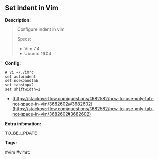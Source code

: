 ## Set indent in Vim

**Description:**

> Configure indent in vim
>
> Specs:
>
> * Vim 7.4
> * Ubuntu 16.04

**Config:**

```
# vi ~/.vimrc
set autoindent
set noexpandtab
set tabstop=2
set shiftwidth=2
```

* [https://stackoverflow.com/questions/3682582/how-to-use-only-tab-not-space-in-vim/3682602\#3682602](https://stackoverflow.com/questions/3682582/how-to-use-only-tab-not-space-in-vim/3682602#3682602)

**Extra infomation:**

TO\_BE\_UPDATE

**Tags:**

\#vim \#vimrc 

